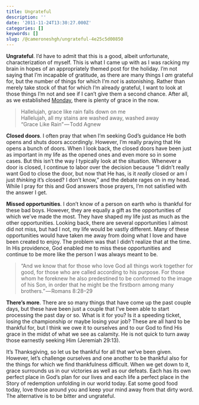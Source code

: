 ```yaml
---
title: Ungrateful
description: ''
date: '2011-11-24T13:30:27.000Z'
categories: []
keywords: []
slug: /@cameroneshgh/ungrateful-4e25c5d00850
---
```


**Ungrateful**. I’d have to admit that this is a good, albeit unfortunate, characterization of myself. This is what I came up with as I was racking my brain in hopes of an appropriately themed post for the holiday. I’m not saying that I’m incapable of gratitude, as there are many things I _am_ grateful for, but the number of things for which I’m _not_ is astonishing. Rather than merely take stock of that for which I’m already grateful, I want to look at those things I’m not and see if I can’t give them a second chance. After all, as we established [Monday](http://104.193.143.57/~waywar13/ce/2011/11/21/i-was-just-trying-to-get-there/), there is plenty of grace in the now.

> Hallelujah, grace like rain falls down on me  
> Hallelujah, all my stains are washed away, washed away  
> “Grace Like Rain” — Todd Agnew

**Closed doors**. I often pray that when I’m seeking God’s guidance He both opens and shuts doors accordingly. However, I’m really praying that He opens a bunch of doors. When I look back, the closed doors have been just as important in my life as the opened ones and even more so in some cases. But this isn’t the way I typically look at the situation. Whenever a door is closed, I continue to labor over the decision because “I didn’t really want God to close the door, but now that He has, is it _really_ closed or am I just _thinking_ it’s closed? I don’t know,” and the debate rages on in my head. While I pray for this and God answers those prayers, I’m not satisfied with the answer I get.

**Missed opportunities**. I don’t know of a person on earth who is thankful for these bad boys. However, they are equally a gift as the opportunities of which we’ve made the most. They have shaped my life just as much as the other opportunities. Looking back, there are several opportunities I almost did not miss, but had I not, my life would be vastly different. Many of these opportunities would have taken me away from doing what I love and have been created to enjoy. The problem was that I didn’t realize that at the time. In His providence, God enabled me to miss these opportunities and continue to be more like the person I was always meant to be.

> “And we know that for those who love God all things work together for good, for those who are called according to his purpose. For those whom he foreknew he also predestined to be conformed to the image of his Son, in order that he might be the firstborn among many brothers.” — Romans 8:28–29

**There’s more**. There are so many things that have come up the past couple days, but these have been just a couple that I’ve been able to start processing the past day or so. What is it for you? Is it a speeding ticket, losing the championship or maybe losing your job? These are all hard to be thankful for, but I think we owe it to ourselves and to our God to find His grace in the midst of what we see as calamity. He is not quick to turn away those earnestly seeking Him (Jeremiah 29:13).

It’s Thanksgiving, so let us be thankful for all that we’ve been given. However, let’s challenge ourselves and one another to be thankful also for the things for which we find thankfulness difficult. When we get down to it, grace surrounds us in our victories as well as our defeats. Each has its own perfect place in God’s plan for our lives and each life a perfect place in the Story of redemption unfolding in our world today. Eat some good food today, love those around you and keep your mind away from that dirty word. The alternative is to be bitter and ungrateful.